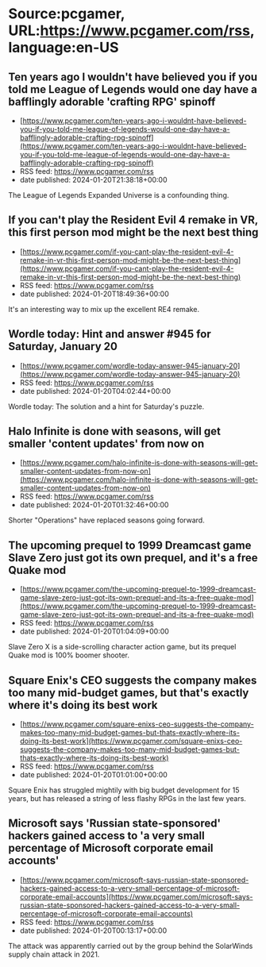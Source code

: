 # Source:pcgamer, URL:https://www.pcgamer.com/rss, language:en-US

## Ten years ago I wouldn't have believed you if you told me League of Legends would one day have a bafflingly adorable 'crafting RPG' spinoff
 - [https://www.pcgamer.com/ten-years-ago-i-wouldnt-have-believed-you-if-you-told-me-league-of-legends-would-one-day-have-a-bafflingly-adorable-crafting-rpg-spinoff](https://www.pcgamer.com/ten-years-ago-i-wouldnt-have-believed-you-if-you-told-me-league-of-legends-would-one-day-have-a-bafflingly-adorable-crafting-rpg-spinoff)
 - RSS feed: https://www.pcgamer.com/rss
 - date published: 2024-01-20T21:38:18+00:00

The League of Legends Expanded Universe is a confounding thing.

## If you can't play the Resident Evil 4 remake in VR, this first person mod might be the next best thing
 - [https://www.pcgamer.com/if-you-cant-play-the-resident-evil-4-remake-in-vr-this-first-person-mod-might-be-the-next-best-thing](https://www.pcgamer.com/if-you-cant-play-the-resident-evil-4-remake-in-vr-this-first-person-mod-might-be-the-next-best-thing)
 - RSS feed: https://www.pcgamer.com/rss
 - date published: 2024-01-20T18:49:36+00:00

It's an interesting way to mix up the excellent RE4 remake.

## Wordle today: Hint and answer #945 for Saturday, January 20
 - [https://www.pcgamer.com/wordle-today-answer-945-january-20](https://www.pcgamer.com/wordle-today-answer-945-january-20)
 - RSS feed: https://www.pcgamer.com/rss
 - date published: 2024-01-20T04:02:44+00:00

Wordle today: The solution and a hint for Saturday's puzzle.

## Halo Infinite is done with seasons, will get smaller 'content updates' from now on
 - [https://www.pcgamer.com/halo-infinite-is-done-with-seasons-will-get-smaller-content-updates-from-now-on](https://www.pcgamer.com/halo-infinite-is-done-with-seasons-will-get-smaller-content-updates-from-now-on)
 - RSS feed: https://www.pcgamer.com/rss
 - date published: 2024-01-20T01:32:46+00:00

Shorter "Operations" have replaced seasons going forward.

## The upcoming prequel to 1999 Dreamcast game Slave Zero just got its own prequel, and it's a free Quake mod
 - [https://www.pcgamer.com/the-upcoming-prequel-to-1999-dreamcast-game-slave-zero-just-got-its-own-prequel-and-its-a-free-quake-mod](https://www.pcgamer.com/the-upcoming-prequel-to-1999-dreamcast-game-slave-zero-just-got-its-own-prequel-and-its-a-free-quake-mod)
 - RSS feed: https://www.pcgamer.com/rss
 - date published: 2024-01-20T01:04:09+00:00

Slave Zero X is a side-scrolling character action game, but its prequel Quake mod is 100% boomer shooter.

## Square Enix's CEO suggests the company makes too many mid-budget games, but that's exactly where it's doing its best work
 - [https://www.pcgamer.com/square-enixs-ceo-suggests-the-company-makes-too-many-mid-budget-games-but-thats-exactly-where-its-doing-its-best-work](https://www.pcgamer.com/square-enixs-ceo-suggests-the-company-makes-too-many-mid-budget-games-but-thats-exactly-where-its-doing-its-best-work)
 - RSS feed: https://www.pcgamer.com/rss
 - date published: 2024-01-20T01:01:00+00:00

Square Enix has struggled mightily with big budget development for 15 years, but has released a string of less flashy RPGs in the last few years.

## Microsoft says 'Russian state-sponsored' hackers gained access to 'a very small percentage of Microsoft corporate email accounts'
 - [https://www.pcgamer.com/microsoft-says-russian-state-sponsored-hackers-gained-access-to-a-very-small-percentage-of-microsoft-corporate-email-accounts](https://www.pcgamer.com/microsoft-says-russian-state-sponsored-hackers-gained-access-to-a-very-small-percentage-of-microsoft-corporate-email-accounts)
 - RSS feed: https://www.pcgamer.com/rss
 - date published: 2024-01-20T00:13:17+00:00

The attack was apparently carried out by the group behind the SolarWinds supply chain attack in 2021.

